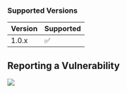 ### Supported Versions

| Version | Supported          |
| ------- | ------------------ |
| 1.0.x  | :white_check_mark: |

## Reporting a Vulnerability

<a href="mailto:aaronmansfield12@gmail.com">![](https://img.shields.io/badge/Email-Report-red)</a>
